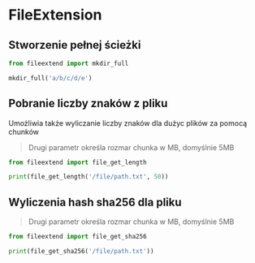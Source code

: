 # FileExtension
## Stworzenie pełnej ścieżki

```python
from fileextend import mkdir_full

mkdir_full('a/b/c/d/e')
```

## Pobranie liczby znaków z pliku
Umożliwia także wyliczanie liczby znaków dla dużyc plików za pomocą chunków
> Drugi parametr określa rozmar chunka w MB, domyślnie 5MB

```python
from fileextend import file_get_length

print(file_get_length('/file/path.txt', 50))
```

## Wyliczenia hash sha256 dla pliku
> Drugi parametr określa rozmar chunka w MB, domyślnie 5MB

```python
from fileextend import file_get_sha256

print(file_get_sha256('/file/path.txt'))
```